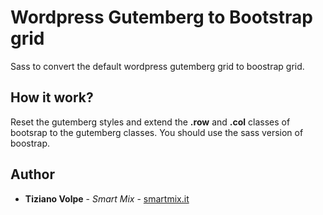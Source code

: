 # Wordpress Gutemberg to Bootstrap grid
Sass to convert the default wordpress gutemberg grid to boostrap grid.

## How it work? ##
Reset the gutemberg styles and extend the **.row** and **.col** classes of bootsrap to the gutemberg classes.
You should use the sass version of boostrap.

## Author ##
* **Tiziano Volpe** - *Smart Mix* - [smartmix.it](https://smartmix.it) 
